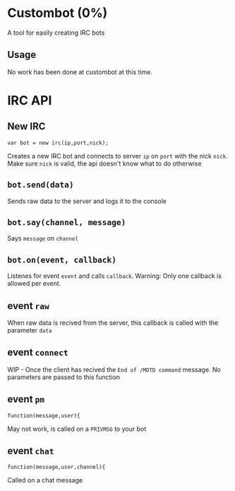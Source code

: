 # Custombot (0%)
A tool for easily creating IRC bots

## Usage
No work has been done at custombot at this time.

# IRC API

## New IRC
`var bot = new irc(ip,port,nick);`

Creates a new IRC bot and connects to server `ip` on `port` with the nick `nick`. Make sure `nick` is valid, the api doesn't know what to do otherwise

## `bot.send(data)`
Sends raw data to the server and logs it to the console

## `bot.say(channel, message)`
Says `message` on `channel`

## `bot.on(event, callback)`
Listenes for event `event` and calls `callback`. Warning: Only one callback is allowed per event.

## event `raw`
When raw data is recived from the server, this callback is called with the parameter `data`

## event `connect`
WIP - Once the client has recived the `End of /MOTD command` message. No parameters are passed to this function

## event `pm`
`function(message,user){`

May not work, is called on a `PRIVMSG` to your bot

## event `chat`
`function(message,user,channel){`

Called on a chat message